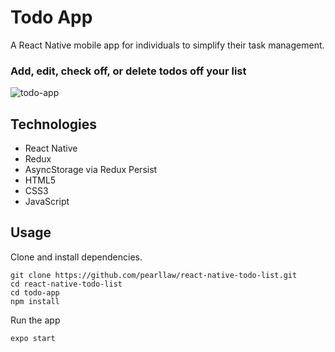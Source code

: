 # Todo App
A React Native mobile app for individuals to simplify their task management.

### Add, edit, check off, or delete todos off your list
![todo-app](https://user-images.githubusercontent.com/35009493/50191859-88a7ad00-02e4-11e9-88f1-1cd2c9521457.gif)

## Technologies
- React Native
- Redux
- AsyncStorage via Redux Persist
- HTML5
- CSS3
- JavaScript

## Usage
Clone and install dependencies.
```
git clone https://github.com/pearllaw/react-native-todo-list.git
cd react-native-todo-list
cd todo-app
npm install
```
Run the app
```
expo start
```

